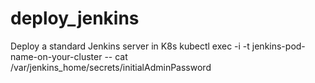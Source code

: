 # deploy_jenkins
Deploy a standard Jenkins server in K8s
kubectl exec -i -t jenkins-pod-name-on-your-cluster -- cat /var/jenkins_home/secrets/initialAdminPassword
